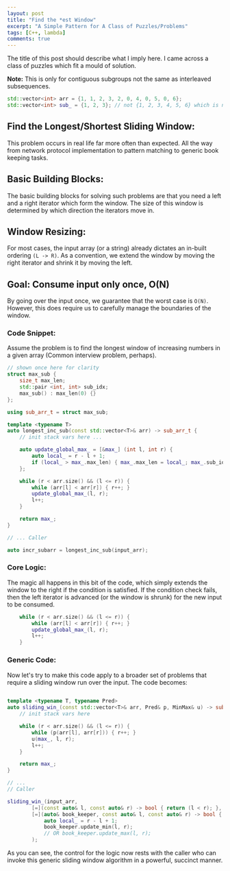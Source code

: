 ```yaml
---
layout: post
title: "Find the *est Window"
excerpt: "A Simple Pattern for A Class of Puzzles/Problems"
tags: [C++, lambda]
comments: true
---
```

The title of this post should describe what I imply here. I came across a class
of puzzles which fit a mould of solution.

**Note:** This is only for contiguous subgroups not the same as interleaved
subsequences.

```C++
std::vector<int> arr = {1, 1, 2, 3, 2, 0, 4, 0, 5, 0, 6};
std::vector<int> sub_ = {1, 2, 3}; // not {1, 2, 3, 4, 5, 6} which is non-contig
```

## Find the Longest/Shortest Sliding Window:
This problem occurs in real life far more often than expected. All the way from
network protocol implementation to pattern matching to generic book keeping
tasks.

## Basic Building Blocks:
The basic building blocks for solving such problems are that you need a left and
a right iterator which form the window. The size of this window is determined by
which direction the iterators move in.

## Window Resizing:
For most cases, the input array (or a string) already dictates an in-built
ordering `(L -> R)`. As a convention, we extend the window by moving the right
iterator and shrink it by moving the left.

## Goal: Consume input only once, O(N)
By going over the input once, we guarantee that the worst case is
`O(N)`. However, this does require us to carefully manage the boundaries of the
window.


### Code Snippet:
Assume the problem is to find the longest window of increasing numbers in a
given array (Common interview problem, perhaps).

```C++
// shown once here for clarity
struct max_sub {
    size_t max_len;
    std::pair <int, int> sub_idx;
    max_sub() : max_len(0) {}
};

using sub_arr_t = struct max_sub;

template <typename T>
auto longest_inc_sub(const std::vector<T>& arr) -> sub_arr_t {
    // init stack vars here ...

    auto update_global_max_ = [&max_] (int l, int r) {
        auto local_ = r - l + 1;
        if (local_ > max_.max_len) { max_.max_len = local_; max_.sub_idx = std::make_pair(l, r); }
    };

    while (r < arr.size() && (l <= r)) {
	    while (arr[l] < arr[r]) { r++; }
	    update_global_max_(l, r);
	    l++;
    }

    return max_;
}

// ... Caller

auto incr_subarr = longest_inc_sub(input_arr);

```

### Core Logic:
The magic all happens in this bit of the code, which simply extends the window
to the right if the condition is satisfied. If the condition check fails, then
the left iterator is advanced (or the window is shrunk) for the new input to be
consumed.

```C++
    while (r < arr.size() && (l <= r)) {
	    while (arr[l] < arr[r]) { r++; }
	    update_global_max_(l, r);
	    l++;
    }
```

### Generic Code:
Now let's try to make this code apply to a broader set of problems that require
a sliding window run over the input. The code becomes:

```C++
    
template <typename T, typename Pred>
auto sliding_win_(const std::vector<T>& arr, Pred& p, MinMax& u) -> sub_arr_t {
    // init stack vars here

    while (r < arr.size() && (l <= r)) {
	    while (p(arr[l], arr[r])) { r++; }
	    u(max_, l, r);
	    l++;
    }

    return max_;
}

// ...
// Caller

sliding_win_(input_arr, 
        [=](const auto& l, const auto& r) -> bool { return (l < r); }, 
        [=](auto& book_keeper, const auto& l, const auto& r) -> bool {
			auto local_ = r - l + 1;
			book_keeper.update_min(l, r);
			// OR book_keeper.update_max(l, r);
		);

```

As you can see, the control for the logic now rests with the caller who can
invoke this generic sliding window algorithm in a powerful, succinct manner.
